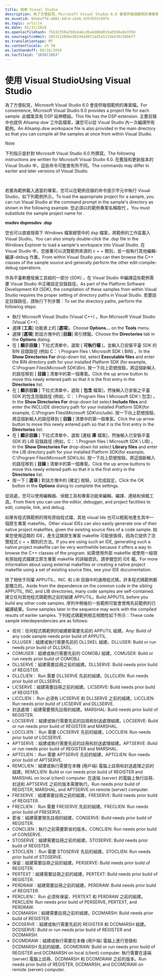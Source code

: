 ```yaml
---
title: 使用 Visual Studio
description: 為了方便起見，Microsoft Visual Studio 6.0 會提供每個範例的專案檔。
ms.assetid: 8da6affd-a881-4dc4-a2e6-d35f655c69fe
ms.topic: article
ms.date: 05/31/2018
ms.openlocfilehash: f5b32359a29d14a6cd5a4d08d015a6598ade376d
ms.sourcegitcommit: 2d531328b6ed82d4ad971a45a5131b430c5866f7
ms.translationtype: MT
ms.contentlocale: zh-TW
ms.lasthandoff: 09/16/2019
ms.locfileid: "103671063"
---
```

# <a name="using-visual-studio"></a><span data-ttu-id="8f64f-103">使用 Visual Studio</span><span class="sxs-lookup"><span data-stu-id="8f64f-103">Using Visual Studio</span></span>

<span data-ttu-id="8f64f-104">為了方便起見，Microsoft Visual Studio 6.0 會提供每個範例的專案檔。</span><span class="sxs-lookup"><span data-stu-id="8f64f-104">For convenience, Microsoft Visual Studio 6.0 provides a project file for each sample.</span></span> <span data-ttu-id="8f64f-105">此檔案具有 DSP 延伸模組。</span><span class="sxs-lookup"><span data-stu-id="8f64f-105">This file has the DSP extension.</span></span> <span data-ttu-id="8f64f-106">主要目錄中也提供 Allsamp dsw 工作區檔案，讓您可以從 Visual Studio 內一次編譯所有範例。</span><span class="sxs-lookup"><span data-stu-id="8f64f-106">An Allsamp.dsw workspace file is also provided in the main directory so that you can compile all the samples at once from within Visual Studio.</span></span>

> [!Note]  
> <span data-ttu-id="8f64f-107">下列指示是針對 Microsoft Visual Studio 6.0 所撰寫。</span><span class="sxs-lookup"><span data-stu-id="8f64f-107">The following instructions are written for Microsoft Visual Studio 6.0.</span></span> <span data-ttu-id="8f64f-108">在舊版和更新版本的 Visual Studio 中，這些命令可能會有所不同。</span><span class="sxs-lookup"><span data-stu-id="8f64f-108">The commands may differ in earlier and later versions of Visual Studio.</span></span>

 

<span data-ttu-id="8f64f-109">若要為範例載入適當的專案，您可以在範例目錄的命令提示字元中執行 Visual Studio，如下列範例所示。</span><span class="sxs-lookup"><span data-stu-id="8f64f-109">To load the appropriate project for a sample, you can run Visual Studio at the command prompt in the sample's directory as shown in the following example.</span></span> <span data-ttu-id="8f64f-110">您必須以的範例專案名稱取代 **<project name>** 。</span><span class="sxs-lookup"><span data-stu-id="8f64f-110">You must substitute the sample project name for **<project name>**.</span></span>

<span data-ttu-id="8f64f-111">**msdev <project name> dsp**</span><span class="sxs-lookup"><span data-stu-id="8f64f-111">**msdev <project name>.dsp**</span></span>

<span data-ttu-id="8f64f-112">您也可以直接按兩下 Windows 檔案總管中的 dsp 檔案，將範例的工作區載入 Visual Studio。</span><span class="sxs-lookup"><span data-stu-id="8f64f-112">You can also simply double-click the .dsp file in the Windows Explorer to load a sample's workspace into Visual Studio.</span></span> <span data-ttu-id="8f64f-113">在 Visual Studio 中，您接著可以流覽範例來源的 c + + 類別，並一般執行其他編輯-編譯-debug 作業。</span><span class="sxs-lookup"><span data-stu-id="8f64f-113">From within Visual Studio you can then browse the C++ classes of the sample source and generally perform the other edit-compile-debug operations.</span></span>

<span data-ttu-id="8f64f-114">作為平臺軟體發展工具組的一部分 (SDK) ，在 Visual Studio 中編譯這些範例需要 Visual Studio 中正確設定目錄路徑。</span><span class="sxs-lookup"><span data-stu-id="8f64f-114">As part of the Platform Software Development Kit (SDK), the compilation of these samples from within Visual Studio requires the proper setting of directory paths in Visual Studio.</span></span> <span data-ttu-id="8f64f-115">若要設定目錄路徑，請執行下列步驟：</span><span class="sxs-lookup"><span data-stu-id="8f64f-115">To set the directory paths, perform the following steps:</span></span>

-   <span data-ttu-id="8f64f-116">執行 Microsoft Visual Studio (Visual C++) 。</span><span class="sxs-lookup"><span data-stu-id="8f64f-116">Run Microsoft Visual Studio (Visual C++).</span></span>
-   <span data-ttu-id="8f64f-117">選擇 [**工具**] 功能表上的 [**選項**]。</span><span class="sxs-lookup"><span data-stu-id="8f64f-117">Choose **Options...** on the **Tools** menu.</span></span>
-   <span data-ttu-id="8f64f-118">選擇 [**選項**] 對話方塊中的 [**目錄**] 索引標籤。</span><span class="sxs-lookup"><span data-stu-id="8f64f-118">Choose the **Directories** tab in the **Options** dialog.</span></span>
-   <span data-ttu-id="8f64f-119">在 [ **顯示目錄** ] 下拉式清單中，選取 [ **可執行檔** ]，並輸入已安裝平臺 SDK 的 BIN 目錄路徑 (例如 C： \\ Program files \\ Microsoft SDK \\ BIN) 。</span><span class="sxs-lookup"><span data-stu-id="8f64f-119">In the **Show Directories For** drop-down list, select **Executable files** and enter the BIN directory path for your installed Platform SDK (for example, C:\\Program Files\\Microsoft SDK\\Bin).</span></span> <span data-ttu-id="8f64f-120">按一下向上箭號按鈕，將這個新輸入的路徑移到 [ **目錄** ] 清單中的第一個專案。</span><span class="sxs-lookup"><span data-stu-id="8f64f-120">Click the up arrow button to move this newly entered path so that it is the first entry in the **Directories** list.</span></span>
-   <span data-ttu-id="8f64f-121">在 [ **顯示目錄** ] 下拉式清單中，選取 [ **包含** 檔案]，然後輸入已安裝之平臺 SDK 的包含目錄路徑 (例如，C： \\ Program files \\ Microsoft SDK \\ 包含) 。</span><span class="sxs-lookup"><span data-stu-id="8f64f-121">In the **Show Directories For** drop-down list select **Include files** and enter the INCLUDE directory path for your installed Platform SDK(for example, C:\\Program Files\\Microsoft SDK\\include).</span></span> <span data-ttu-id="8f64f-122">按一下向上箭號按鈕，將這個新輸入的路徑移到 [ **目錄** ] 清單中的第一個專案。</span><span class="sxs-lookup"><span data-stu-id="8f64f-122">Click the up arrow button to move this newly entered path so that it is the first entry in the **Directories** list.</span></span>
-   <span data-ttu-id="8f64f-123">在 [ **顯示目錄** ] 下拉式清單中，選取 [連結 **庫** 檔案]，然後輸入已安裝平臺 SDK 的 LIB 目錄路徑 (例如，C： \\ Program files \\ Microsoft SDK \\ LIB) 。</span><span class="sxs-lookup"><span data-stu-id="8f64f-123">In the **Show Directories For** drop-down list select **Library files** and enter the LIB directory path for your installed Platform SDK(for example, C:\\Program Files\\Microsoft SDK\\Lib).</span></span> <span data-ttu-id="8f64f-124">按一下向上箭號按鈕，將這個新輸入的路徑移到 [ **目錄** ] 清單中的第一個專案。</span><span class="sxs-lookup"><span data-stu-id="8f64f-124">Click the up arrow buttons to move this newly entered path so that it is the first entry in the **Directories** list.</span></span>
-   <span data-ttu-id="8f64f-125">按一下 [ **選項** ] 對話方塊中的 [確定] 按鈕，以完成設定。</span><span class="sxs-lookup"><span data-stu-id="8f64f-125">Click the OK button in the **Options** dialog to complete the settings.</span></span>

<span data-ttu-id="8f64f-126">從該處，您可以使用編輯器、偵錯工具和專案功能來編輯、編譯、連結和偵錯工具。</span><span class="sxs-lookup"><span data-stu-id="8f64f-126">From there you can use the editor, debugger, and project facilities to edit, compile, link, and debug.</span></span>

<span data-ttu-id="8f64f-127">如果有程式碼範例的現有原始程式檔，其他 visual Ide 也可以輕鬆地產生其中一個原生專案 makefile。</span><span class="sxs-lookup"><span data-stu-id="8f64f-127">Other visual IDEs can also easily generate one of their native project makefiles, given the existing source files of a code sample.</span></span> <span data-ttu-id="8f64f-128">如果您使用這類的 IDE，產生這類原生專案 makefile 可能很值得，因為它提供了流覽程式 c + + 類別的方法。</span><span class="sxs-lookup"><span data-stu-id="8f64f-128">If you are using such an IDE, generating such a native project makefile can be very worthwhile because it offers a way to browse the C++ classes of the program.</span></span> <span data-ttu-id="8f64f-129">如需使用外部 makefile 或使用一組現有原始程式檔建立原生專案 makefile 的詳細資訊，請參閱您的 IDE 檔。</span><span class="sxs-lookup"><span data-stu-id="8f64f-129">For more information about using external makefiles or creating a native project makefile using a set of existing source files, see your IDE documentation.</span></span>

<span data-ttu-id="8f64f-130">除了相依于同輩 APPUTIL、INC. 和 LIB 目錄中的通用程式碼，許多程式碼範例都是獨立的。</span><span class="sxs-lookup"><span data-stu-id="8f64f-130">Aside from the dependence on the common code in the sibling APPUTIL, INC, and LIB directories, many code samples are self-contained.</span></span> <span data-ttu-id="8f64f-131">建立任何其他程式碼範例之前的組建 APPUTIL。</span><span class="sxs-lookup"><span data-stu-id="8f64f-131">Build APPUTIL before you build any other code samples.</span></span> <span data-ttu-id="8f64f-132">序列中稍後的一些範例可能會使用先前範例的已編譯結果。</span><span class="sxs-lookup"><span data-stu-id="8f64f-132">Some samples later in the sequence may work with the compiled results of earlier samples.</span></span> <span data-ttu-id="8f64f-133">下列程式碼範例相互相關性如下所示：</span><span class="sxs-lookup"><span data-stu-id="8f64f-133">These code sample interdependencies are as follows:</span></span>

-   <span data-ttu-id="8f64f-134">任何：任何程式碼範例的組建都需要先前的 APPUTIL 組建。</span><span class="sxs-lookup"><span data-stu-id="8f64f-134">Any: Build of any code sample needs prior build of APPUTIL.</span></span>
-   <span data-ttu-id="8f64f-135">DLLUSER：組建或執行需要先前的 DLLSKEL 組建。</span><span class="sxs-lookup"><span data-stu-id="8f64f-135">DLLUSER: Build or run needs prior build of DLLSKEL.</span></span>
-   <span data-ttu-id="8f64f-136">COMUSER：組建或執行需要先前的 COMOBJ 組建。</span><span class="sxs-lookup"><span data-stu-id="8f64f-136">COMUSER: Build or run needs prior build of COMOBJ.</span></span>
-   <span data-ttu-id="8f64f-137">DLLSERVE：組建需要註冊之前的組建。</span><span class="sxs-lookup"><span data-stu-id="8f64f-137">DLLSERVE: Build needs prior build of REGISTER.</span></span>
-   <span data-ttu-id="8f64f-138">DLLCLIEN： Run 需要 DLLSERVE 先前的組建。</span><span class="sxs-lookup"><span data-stu-id="8f64f-138">DLLCLIEN: Run needs prior build of DLLSERVE.</span></span>
-   <span data-ttu-id="8f64f-139">LICSERVE：組建需要註冊之前的組建。</span><span class="sxs-lookup"><span data-stu-id="8f64f-139">LICSERVE: Build needs prior build of REGISTER.</span></span>
-   <span data-ttu-id="8f64f-140">LICCLIEN： Run 必須有 LICSERVE 和 DLLSERVE 之前的組建。</span><span class="sxs-lookup"><span data-stu-id="8f64f-140">LICCLIEN: Run needs prior build of LICSERVE and DLLSERVE.</span></span>
-   <span data-ttu-id="8f64f-141">封送處理：組建需要預先註冊的組建。</span><span class="sxs-lookup"><span data-stu-id="8f64f-141">MARSHAL: Build needs prior build of REGISTER.</span></span>
-   <span data-ttu-id="8f64f-142">LOCSERVE：組建或執行需要先前的註冊和封送處理組建。</span><span class="sxs-lookup"><span data-stu-id="8f64f-142">LOCSERVE: Build or run needs prior build of REGISTER and MARSHAL.</span></span>
-   <span data-ttu-id="8f64f-143">LOCCLIEN： Run 需要 LOCSERVE 先前的組建。</span><span class="sxs-lookup"><span data-stu-id="8f64f-143">LOCCLIEN: Run needs prior build of LOCSERVE.</span></span>
-   <span data-ttu-id="8f64f-144">APTSERVE：組建或執行需要先前的註冊和封送處理組建。</span><span class="sxs-lookup"><span data-stu-id="8f64f-144">APTSERVE: Build or run needs prior build of REGISTER and MARSHAL.</span></span>
-   <span data-ttu-id="8f64f-145">APTCLIEN： Run 需要 APTSERVE 先前的組建。</span><span class="sxs-lookup"><span data-stu-id="8f64f-145">APTCLIEN: Run needs prior build of APTSERVE.</span></span>
-   <span data-ttu-id="8f64f-146">REMCLIEN：組建或執行需要在本機 (用戶端) 電腦上註冊和封送處理之前的組建。</span><span class="sxs-lookup"><span data-stu-id="8f64f-146">REMCLIEN: Build or run needs prior build of REGISTER and MARSHAL on local (client) computer.</span></span> <span data-ttu-id="8f64f-147">在遠端 (server) 的電腦上執行註冊、封送和 APTSERVE 之前的版本需要執行。</span><span class="sxs-lookup"><span data-stu-id="8f64f-147">Run needs prior build of REGISTER, MARSHAL, and APTSERVE on remote (server) computer.</span></span>
-   <span data-ttu-id="8f64f-148">FRESERVE：組建需要註冊之前的組建。</span><span class="sxs-lookup"><span data-stu-id="8f64f-148">FRESERVE: Build needs prior build of REGISTER.</span></span>
-   <span data-ttu-id="8f64f-149">FRECLIEN： Run 需要 FRESERVE 先前的組建。</span><span class="sxs-lookup"><span data-stu-id="8f64f-149">FRECLIEN: Run needs prior build of FRESERVE.</span></span>
-   <span data-ttu-id="8f64f-150">節省：組建需要預先註冊的組建。</span><span class="sxs-lookup"><span data-stu-id="8f64f-150">CONSERVE: Build needs prior build of REGISTER.</span></span>
-   <span data-ttu-id="8f64f-151">CONCLIEN：執行之前需要節省的版本。</span><span class="sxs-lookup"><span data-stu-id="8f64f-151">CONCLIEN: Run needs prior build of CONSERVE.</span></span>
-   <span data-ttu-id="8f64f-152">STOSERVE：組建需要註冊之前的組建。</span><span class="sxs-lookup"><span data-stu-id="8f64f-152">STOSERVE: Build needs prior build of REGISTER.</span></span>
-   <span data-ttu-id="8f64f-153">STOCLIEN： Run 需要 STOSERVE 先前的組建。</span><span class="sxs-lookup"><span data-stu-id="8f64f-153">STOCLIEN: Run needs prior build of STOSERVE.</span></span>
-   <span data-ttu-id="8f64f-154">保留：組建需要註冊之前的組建。</span><span class="sxs-lookup"><span data-stu-id="8f64f-154">PERSERVE: Build needs prior build of REGISTER.</span></span>
-   <span data-ttu-id="8f64f-155">PERTEXT：組建需要註冊之前的組建。</span><span class="sxs-lookup"><span data-stu-id="8f64f-155">PERTEXT: Build needs prior build of REGISTER.</span></span>
-   <span data-ttu-id="8f64f-156">PERDRAW：組建需要註冊之前的組建。</span><span class="sxs-lookup"><span data-stu-id="8f64f-156">PERDRAW: Build needs prior build of REGISTER.</span></span>
-   <span data-ttu-id="8f64f-157">PERCLIEN： Run 必須有保留、PERTEXT 和 PERDRAW 之前的組建。</span><span class="sxs-lookup"><span data-stu-id="8f64f-157">PERCLIEN: Run needs prior build of PERSERVE, PERTEXT, and PERDRAW.</span></span>
-   <span data-ttu-id="8f64f-158">DCDMARSH：組建需要註冊之前的組建。</span><span class="sxs-lookup"><span data-stu-id="8f64f-158">DCDMARSH: Build needs prior build of REGISTER.</span></span>
-   <span data-ttu-id="8f64f-159">DCDSERVE：組建或執行需要先前的 REGISTER 和 DCDMARSH 組建。</span><span class="sxs-lookup"><span data-stu-id="8f64f-159">DCDSERVE: Build or run needs prior build of REGISTER and DCDMARSH.</span></span>
-   <span data-ttu-id="8f64f-160">DCOMDRAW：組建或執行需要在本機 (用戶端) 電腦上進行登錄和 DCDMARSH 先前的組建。</span><span class="sxs-lookup"><span data-stu-id="8f64f-160">DCOMDRAW: Build or run needs prior build of REGISTER and DCDMARSH on local (client) computer.</span></span> <span data-ttu-id="8f64f-161">執行需要在遠端 (server) 電腦上註冊、DCDMARSH 和 DCOMDRAW 之前的版本。</span><span class="sxs-lookup"><span data-stu-id="8f64f-161">Run needs prior build of REGISTER, DCDMARSH, and DCOMDRAW on remote (server) computer.</span></span>

 

 




